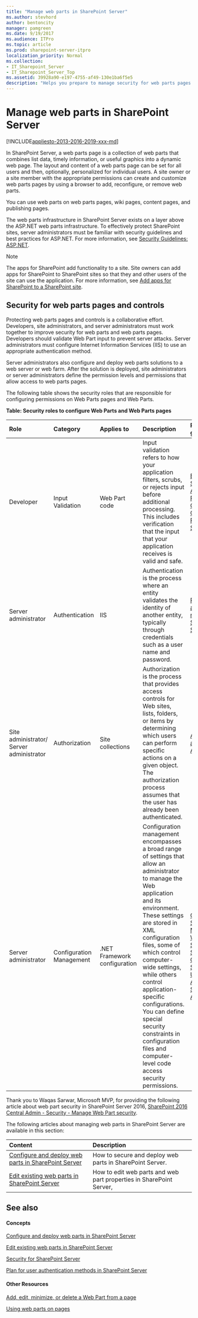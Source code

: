 ```yaml
---
title: "Manage web parts in SharePoint Server"
ms.author: stevhord
author: bentoncity
manager: pamgreen
ms.date: 9/19/2017
ms.audience: ITPro
ms.topic: article
ms.prod: sharepoint-server-itpro
localization_priority: Normal
ms.collection:
- IT_Sharepoint_Server
- IT_Sharepoint_Server_Top
ms.assetid: 39928a90-e197-4755-af49-130e1ba6f5e5
description: "Helps you prepare to manage security for web parts pages and controls that are used with SharePoint Server."
---
```


# Manage web parts in SharePoint Server

[!INCLUDE[appliesto-2013-2016-2019-xxx-md](../includes/appliesto-2013-2016-2019-xxx-md.md)]
  
In SharePoint Server, a web parts page is a collection of web parts that combines list data, timely information, or useful graphics into a dynamic web page. The layout and content of a web parts page can be set for all users and then, optionally, personalized for individual users. A site owner or a site member with the appropriate permissions can create and customize web parts pages by using a browser to add, reconfigure, or remove web parts.
  
You can use web parts on web parts pages, wiki pages, content pages, and publishing pages.
  
The web parts infrastructure in SharePoint Server exists on a layer above the ASP.NET web parts infrastructure. To effectively protect SharePoint sites, server administrators must be familiar with security guidelines and best practices for ASP.NET. For more information, see [Security Guidelines: ASP.NET](https://go.microsoft.com/fwlink/p/?LinkId=103423).
  
> [!NOTE]
> The apps for SharePoint add functionality to a site. Site owners can add apps for SharePoint to SharePoint sites so that they and other users of the site can use the application. For more information, see [Add apps for SharePoint to a SharePoint site](../administration/add-apps-for-sharepoint-to-a-sharepoint-site.md). 
  
## Security for web parts pages and controls

Protecting web parts pages and controls is a collaborative effort. Developers, site administrators, and server administrators must work together to improve security for web parts and web parts pages. Developers should validate Web Part input to prevent server attacks. Server administrators must configure Internet Information Services (IIS) to use an appropriate authentication method. 
  
Server administrators also configure and deploy web parts solutions to a web server or web farm. After the solution is deployed, site administrators or server administrators define the permission levels and permissions that allow access to web parts pages.
  
The following table shows the security roles that are responsible for configuring permissions on Web Parts pages and Web Parts.
  
**Table: Security roles to configure Web Parts and Web Parts pages**

|**Role**|**Category**|**Applies to**|**Description**|**Recommended guidelines**|
|:-----|:-----|:-----|:-----|:-----|
|Developer  <br/> |Input Validation  <br/> |Web Part code  <br/> |Input validation refers to how your application filters, scrubs, or rejects input before additional processing. This includes verification that the input that your application receives is valid and safe.  <br/> |[Building Secure ASP.NET Pages and Controls](https://go.microsoft.com/fwlink/p/?LinkId=103424) <br/> [Creating Web Parts For SharePoint](https://go.microsoft.com/fwlink/p/?LinkId=274097) <br/> |
|Server administrator  <br/> |Authentication  <br/> |IIS  <br/> |Authentication is the process where an entity validates the identity of another entity, typically through credentials such as a user name and password.  <br/> |[Plan for user authentication methods in SharePoint Server](../security-for-sharepoint-server/plan-user-authentication.md) <br/> |
|Site administrator/ Server administrator  <br/> |Authorization  <br/> |Site collections  <br/> |Authorization is the process that provides access controls for Web sites, lists, folders, or items by determining which users can perform specific actions on a given object. The authorization process assumes that the user has already been authenticated.  <br/> |[Authorization and Authentication](https://go.microsoft.com/fwlink/p/?LinkId=103428) <br/> |
|Server administrator  <br/> |Configuration Management  <br/> |.NET Framework configuration  <br/> |Configuration management encompasses a broad range of settings that allow an administrator to manage the Web application and its environment. These settings are stored in XML configuration files, some of which control computer-wide settings, while others control application-specific configurations. You can define special security constraints in configuration files and computer-level code access security permissions.  <br/> |[Code Access Security](https://go.microsoft.com/fwlink/p/?LinkId=274098) <br/> [Microsoft Windows SharePoint Services and Code Access Security](https://go.microsoft.com/fwlink/p/?LinkId=103436) <br/> [Using Code Access Security with ASP.NET](https://go.microsoft.com/fwlink/p/?LinkId=103438) <br/> |
   
Thank you to Waqas Sarwar, Microsoft MVP, for providing the following article about web part security in SharePoint Server 2016, [SharePoint 2016 Central Admin - Security - Manage Web Part security](https://krossfarm.com/?p=1483).
  
The following articles about managing web parts in SharePoint Server are available in this section:
  
|**Content**|**Description**|
|:-----|:-----|
|[Configure and deploy web parts in SharePoint Server](configure-and-deploy-web-parts.md) <br/> |How to secure and deploy web parts in SharePoint Server.  <br/> |
|[Edit existing web parts in SharePoint Server](edit-existing-web-parts-in-sharepoint.md) <br/> |How to edit web parts and web part properties in SharePoint Server,  <br/> |
   
## See also

#### Concepts

[Configure and deploy web parts in SharePoint Server](configure-and-deploy-web-parts.md)
  
[Edit existing web parts in SharePoint Server](edit-existing-web-parts-in-sharepoint.md)
  
[Security for SharePoint Server](../security-for-sharepoint-server/security-for-sharepoint-server.md)
  
[Plan for user authentication methods in SharePoint Server](../security-for-sharepoint-server/plan-user-authentication.md)
#### Other Resources

[Add, edit, minimize, or delete a Web Part from a page](https://support.office.com/en-us/article/Add-edit-minimize-or-delete-a-Web-Part-from-a-page-362b1684-ad95-4a53-b826-443d8d9bdee0)
  
[Using web parts on pages](https://support.office.com/en-us/article/Using-web-parts-on-pages-336e8e92-3e2d-4298-ae01-d404bbe751e0?ui=en-US&amp;rs=en-US&amp;ad=US)

